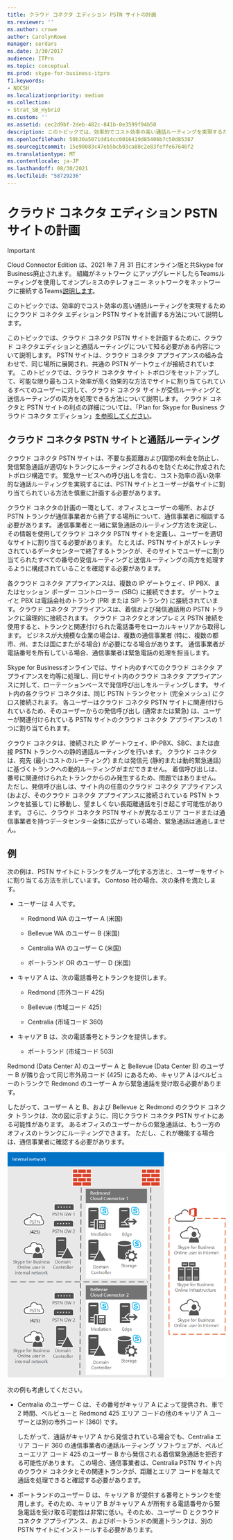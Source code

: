 ```yaml
---
title: クラウド コネクタ エディション PSTN サイトの計画
ms.reviewer: ''
ms.author: crowe
author: CarolynRowe
manager: serdars
ms.date: 3/30/2017
audience: ITPro
ms.topic: conceptual
ms.prod: skype-for-business-itpro
f1.keywords:
- NOCSH
ms.localizationpriority: medium
ms.collection:
- Strat_SB_Hybrid
ms.custom: ''
ms.assetid: cec2d9bf-2deb-482c-841b-0e3599f94b50
description: このトピックでは、効率的でコスト効率の高い通話ルーティングを実現するためにクラウド コネクタ エディション PSTN サイトを計画する方法について説明します。
ms.openlocfilehash: 50b30a5071dd14cc0016419d85406b7c50d85387
ms.sourcegitcommit: 15e90083c47eb5bcb03ca80c2e83feffe67646f2
ms.translationtype: MT
ms.contentlocale: ja-JP
ms.lasthandoff: 08/30/2021
ms.locfileid: "58729236"
---
```

# <a name="plan-for-cloud-connector-edition-pstn-sites"></a>クラウド コネクタ エディション PSTN サイトの計画

> [!Important]
> Cloud Connector Edition は、2021 年 7 月 31 日にオンライン版と共Skype for Business廃止されます。 組織がネットワーク にアップグレードしたらTeamsルーティングを使用してオンプレミスのテレフォニー ネットワークをネットワークに接続するTeams[説明します](/MicrosoftTeams/direct-routing-landing-page)。
 
このトピックでは、効率的でコスト効率の高い通話ルーティングを実現するためにクラウド コネクタ エディション PSTN サイトを計画する方法について説明します。
  
このトピックでは、クラウド コネクタ PSTN サイトを計画するために、クラウド コネクタエディションと通話ルーティングについて知る必要がある内容について説明します。 PSTN サイトは、クラウド コネクタ アプライアンスの組み合わせで、同じ場所に展開され、共通の PSTN ゲートウェイが接続されています。 このトピックでは、クラウド コネクタ サイト トポロジをセットアップして、可能な限り最もコスト効率が高く効果的な方法でサイトに割り当てられているすべてのユーザーに対して、クラウド コネクタ サイトが受信ルーティングと送信ルーティングの両方を処理できる方法について説明します。 クラウド コネクタと PSTN サイトの利点の詳細については、「Plan for Skype for Business クラウド コネクタ エディション」[を参照してください](plan-skype-for-business-cloud-connector-edition.md)。 
  
## <a name="cloud-connector-pstn-sites-and-call-routing"></a>クラウド コネクタ PSTN サイトと通話ルーティング

クラウド コネクタ PSTN サイトは、不要な長距離および国間の料金を防止し、発信緊急通話が適切なトランクにルーティングされるのを防ぐために作成されたトポロジ構造です。 緊急サービスへの呼び出しを含む、コスト効率の高い効率的な通話ルーティングを実現するには、PSTN サイトとユーザーが各サイトに割り当てられている方法を慎重に計画する必要があります。 
  
クラウド コネクタの計画の一環として、オフィスとユーザーの場所、および PSTN トランクが通信事業者から終了する場所について、通信事業者に相談する必要があります。 通信事業者と一緒に緊急通話のルーティング方法を決定し、その情報を使用してクラウド コネクタ PSTN サイトを定義し、ユーザーを適切なサイトに割り当てる必要があります。 たとえば、PSTN サイトがストレッチされているデータセンターで終了するトランクが、そのサイトでユーザーに割り当てられたすべての番号の受信ルーティングと送信ルーティングの両方を処理するように構成されていることを確認する必要があります。 
  
各クラウド コネクタ アプライアンスは、複数の IP ゲートウェイ、IP PBX、またはセッション ボーダー コントローラー (SBC) に接続できます。 ゲートウェイと PBX は電話会社のトランク (PRI または SIP トランク) に接続されています。クラウド コネクタ アプライアンスは、着信および発信通話用の PSTN トランクに論理的に接続されます。 クラウド コネクタとオンプレミス PSTN 接続を使用すると、トランクと関連付けられた電話番号をローカルキャリアから取得します。 ビジネスが大規模な企業の場合は、複数の通信事業者 (特に、複数の都市、州、または国にまたがる場合) が必要になる場合があります。 通信事業者が電話番号を所有している場合、通信事業者は緊急電話の処理を担当します。
  
Skype for Businessオンラインでは、サイト内のすべてのクラウド コネクタ アプライアンスを均等に処理し、同じサイト内のクラウド コネクタ アプライアンスに対して、ローテーションベースで発信呼び出しをルーティングします。 サイト内の各クラウド コネクタは、同じ PSTN トランクセット (完全メッシュ) にクロス接続されます。 各ユーザーはクラウド コネクタ PSTN サイトに関連付けられているため、そのユーザーからの発信呼び出し (通常または緊急) は、ユーザーが関連付けられている PSTN サイトのクラウド コネクタ アプライアンスの 1 つに割り当てられます。 
  
クラウド コネクタは、接続された IP ゲートウェイ、IP-PBX、SBC、または直接 PSTN トランクへの静的通話ルーティングを行います。 クラウド コネクタは、宛先 (最小コストのルーティング) または発信元 (静的または動的緊急通話) に基づくトランクへの動的ルーティングがまだできません。 着信呼び出しは、番号に関連付けられたトランクからのみ発生するため、問題ではありません。 ただし、発信呼び出しは、サイト内の任意のクラウド コネクタ アプライアンス (および、そのクラウド コネクタ アプライアンスに接続されている PSTN トランクを拡張して) に移動し、望ましくない長距離通話を引き起こす可能性があります。 さらに、クラウド コネクタ PSTN サイトが異なるエリア コードまたは通信事業者を持つデータセンター全体に広がっている場合、緊急通話は通過しません。
  
## <a name="an-example"></a>例

次の例は、PSTN サイトにトランクをグループ化する方法と、ユーザーをサイトに割り当てる方法を示しています。 Contoso 社の場合、次の条件を満たします。
  
- ユーザーは 4 人です。 
    
  - Redmond WA のユーザー A (米国)
    
  - Bellevue WA のユーザー B (米国)
    
  - Centralia WA のユーザー C (米国)
    
  - ポートランド OR のユーザー D (米国)
    
- キャリア A は、次の電話番号とトランクを提供します。
    
  - Redmond (市外コード 425)
    
  - Bellevue (市域コード 425)
    
  - Centralia (市域コード 360)
    
- キャリア B は、次の電話番号とトランクを提供します。
    
  -  ポートランド (市域コード 503)
    
Redmond (Data Center A) のユーザー A と Bellevue (Data Center B) のユーザー B が隣り合って同じ市外局コード (425) にあるため、キャリア A はベルビューのトランクで Redmond のユーザー A から緊急通話を受け取る必要があります。 
  
したがって、ユーザー A と B、および Bellevue と Redmond のクラウド コネクタ トランクは、次の図に示すように、同じクラウド コネクタ PSTN サイトにある可能性があります。 あるオフィスのユーザーからの緊急通話は、もう一方のオフィスのトランクにルーティングできます。 ただし、これが機能する場合は、通信事業者に確認する必要があります。
  
![PSTN サイトを設定する方法。](../../media/2659caa7-9c18-4d4f-9c7a-61d0e6a07dc3.png)
  
次の例も考慮してください。
  
- Centralia のユーザー C は、その番号がキャリア A によって提供され、車で 2 時間、ベルビューと Redmond 425 エリア コードの他のキャリア A ユーザーとは別の市外コード (360) です。 
    
    したがって、通話がキャリア A から発信されている場合でも、Centralia エリア コード 360 の通信事業者の通話ルーティング ソフトウェアが、ベルビューエリア コード 425 のユーザー B から発信される着信緊急通話を拒否する可能性があります。 この場合、通信事業者は、Centralia PSTN サイト内のクラウド コネクタとその関連トランクが、距離とエリア コードを越えて通話を処理できると確認する必要があります。
    
- ポートランドのユーザー D は、キャリア B が提供する番号とトランクを使用します。そのため、キャリア B がキャリア A が所有する電話番号から緊急電話を受け取る可能性は非常に低い。そのため、ユーザー D とクラウド コネクタ アプライアンス、およびポートランドの関連トランクは、別の PSTN サイトにインストールする必要があります。

